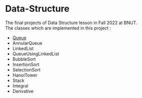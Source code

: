 # Data-Structure
The final projects of Data Structure lesson in Fall 2022 at BNUT.</br>
The classes which are implemented in this project :
+ [Queue](https://github.com/SepehrNaeij/Data-Structure/tree/main/src/main/Queue)
+ AnnularQueue
+ LinkedList
+ QueueUsingLinkedList
+ BubbleSort
+ InsertionSort
+ SelectionSort
+ HanoiTower
+ Stack
+ Integral
+ Derivative


